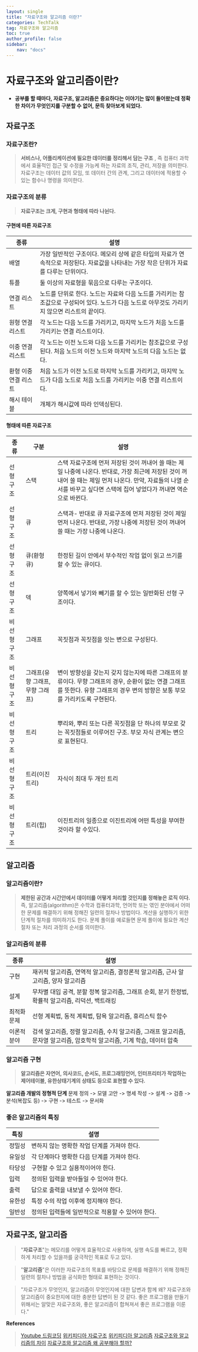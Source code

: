 ```yaml
---
layout: single
title: "자료구조와 알고리즘 이란?"
categories: TechTalk
tag: 자료구조와 알고리즘
toc: true
author_profile: false
sidebar: 
    nav: "docs"
---
```

# 자료구조와 알고리즘이란?

- **공부를 할 때마다, 자료구조, 알고리즘은 중요하다는 이야기는 많이 들어왔는데 정확한 차이가 무엇인지를 구분할 수 없어, 문득 찾아보게 되었다.**

## 자료구조

### 자료구조란?

> **서비스나, 어플리케이션에 필요한 데이터를 정리해서 담는 구조** , 즉 컴퓨터 과학에서 효율적인 접근 및 수정을 가능케 하는 자료의 조직, 관리, 저장을 의미한다. 자료구조는 데이터 값의 모임, 또 데이터 간의 관계, 그리고 데이터에 적용할 수 있는 함수나 명령을 의미한다.

### 자료구조의 분류

> **자료구조는 크게, 구현과 형태에 따라 나뉜다.**

#### 구현에 따른 자료구조

| 종류                  | 설명                                                                                                                                          |
| --------------------- | --------------------------------------------------------------------------------------------------------------------------------------------- |
| 배열                  | 가장 일반적인 구조이다. 메모리 상에 같은 타입의 자료가 연속적으로 저장된다. 자료값을 나타내는 가장 작은 단위가 자료를 다루는 단위이다.        |
| 튜플                  | 둘 이상의 자료형을 묶음으로 다루는 구조이다.                                                                                                  |
| 연결 리스트           | 노드를 단위로 한다. 노드는 자료와 다음 노드를 가리키는 참조값으로 구성되어 있다. 노드가 다음 노드로 아무것도 가리키지 않으면 리스트의 끝이다. |
| 원형 연결 리스트      | 각 노드는 다음 노드를 가리키고, 마지막 노드가 처음 노드를 가리키는 연결 리스트이다.                                                           |
| 이중 연결 리스트      | 각 노드는 이전 노드와 다음 노드를 가리키는 참조값으로 구성된다. 처음 노드의 이전 노드와 마지막 노드의 다음 노드는 없다.                       |
| 환형 이중 연결 리스트 | 처음 노드가 이전 노드로 마지막 노드를 가리키고, 마지막 노드가 다음 노드로 처음 노드를 가리키는 이중 연결 리스트이다.                          |
| 해시 테이블           | 개체가 해시값에 따라 인덱싱된다.                                                                                                              |

#### 형태에 따른 자료구조

| 종류        | 구분                            | 설명                                                                                                                                                                                                                       |
| ----------- | ------------------------------- | -------------------------------------------------------------------------------------------------------------------------------------------------------------------------------------------------------------------------- |
| 선형 구조   | 스택                            | 스택 자료구조에 먼저 저장된 것이 꺼내어 쓸 때는 제일 나중에 나온다. 반대로, 가장 최근에 저장된 것이 꺼내어 쓸 때는 제일 먼저 나온다. 만약, 자료들의 나열 순서를 바꾸고 싶다면 스택에 집어 넣었다가 꺼내면 역순으로 바뀐다. |
| 선형 구조   | 큐                              | 스택과- 반대로 큐 자료구조에 먼저 저장된 것이 제일 먼저 나온다. 반대로, 가장 나중에 저장된 것이 꺼내어 쓸 때는 가장 나중에 나온다.                                                                                         |
| 선형 구조   | 큐(환형 큐)                     | 한정된 길이 안에서 부수적인 작업 없이 읽고 쓰기를 할 수 있는 큐이다.                                                                                                                                                       |
| 선형 구조   | 덱                              | 양쪽에서 넣기와 빼기를 할 수 있는 일반화된 선형 구조이다.                                                                                                                                                                  |
| 비선형 구조 | 그래프                          | 꼭짓점과 꼭짓점을 잇는 변으로 구성된다.                                                                                                                                                                                    |
| 비선형 구조 | 그래프(유향 그래프,무향 그래프) | 변이 방향성을 갖는지 갖지 않는지에 따른 그래프의 분류이다. 무향 그래프의 경우, 순환이 없는 연결 그래프를 뜻한다. 유향 그래프의 경우 변의 방향은 보통 부모를 가리키도록 구현된다.                                           |
| 비선형 구조 | 트리                            | 뿌리와, 뿌리 또는 다른 꼭짓점을 단 하나의 부모로 갖는 꼭짓점들로 이루어진 구조. 부모 자식 관계는 변으로 표현된다.                                                                                                          |
| 비선형 구조 | 트리(이진트리)                  | 자식이 최대 두 개인 트리                                                                                                                                                                                                   |
| 비선형 구조 | 트리(힙)                        | 이진트리의 일종으로 이진트리에 어떤 특성을 부여한 것이라 할 수있다.                                                                                                                                                        |

## 알고리즘

### 알고리즘이란?

> **제한된 공간과 시간안에서 데이터를 어떻게 처리할 것인지를 정해놓은 로직 이다.** 즉, 알고리즘(algorithm)은 수학과 컴퓨터과학, 언어학 또는 엮인 분야에서 어떠한 문제를 해결하기 위해 정해진 일련의 절차나 방법이다. 계산을 실행하기 위한 단계적 절차를 의미하기도 한다. 문제 풀이를 예로들면 문제 풀이에 필요한 계산 절차 또는 처리 과정의 순서를 의미한다.

### 알고리즘의 분류

| 종류        | 설명                                                                                                                     |
| ----------- | ------------------------------------------------------------------------------------------------------------------------ |
| 구현        | 재귀적 알고리즘, 연역적 알고리즘, 결정론적 알고리즘, 근사 알고리즘, 양자 알고리즘                                        |
| 설계        | 무차별 대입 공격, 분할 정복 알고리즘, 그래프 순회, 분기 한정법, 확률적 알고리즘, 리덕션, 백트래킹                        |
| 최적화 문제 | 선형 계획법, 동적 계획법, 탐욕 알고리즘, 휴리스틱 함수                                                                   |
| 이론적 분야 | 검색 알고리즘, 정렬 알고리즘, 수치 알고리즘, 그래프 알고리즘, 문자열 알고리즘, 암호학적 알고리즘, 기계 학습, 데이터 압축 |

### 알고리즘 구현

> **알고리즘은 자연어, 의사코드, 순서도, 프로그래밍언어, 인터프리터가 작업하는 제어테이블, 유한상태기계의 상태도 등으로 표현할 수 있다.**

**알고리즘 개발의 정형적 단계**
문제 정의 -> 모델 고안 -> 명세 작성 -> 설계 -> 검증 -> 분석(복잡도 등) -> 구현 -> 테스트 -> 문서화

### 좋은 알고리즘의 특징

| 특징   | 설명                                              |
| ------ | ------------------------------------------------- |
| 정밀성 | 변하지 않는 명확한 작업 단계를 가져야 한다.       |
| 유일성 | 각 단계마다 명확한 다음 단계를 가져야 한다.       |
| 타당성 | 구현할 수 있고 실용적이어야 한다.                 |
| 입력   | 정의된 입력을 받아들일 수 있어야 한다.            |
| 출력   | 답으로 출력을 내보낼 수 있어야 한다.              |
| 유한성 | 특정 수의 작업 이후에 정지해야 한다.              |
| 일반성 | 정의된 입력들에 일반적으로 적용할 수 있어야 한다. |

## 자료구조, 알고리즘

> "**자료구조**"는 메모리를 어떻게 효율적으로 사용하며, 실행 속도를 빠르고, 정확하게 처리할 수 있을까를 궁극적인 목표로 두고 있다.

> "**알고리즘**"은 이러한 자료구조의 목표를 바탕으로 문제를 해결하기 위해 정해진 일련의 절차나 방법을 공식화한 형태로 표현하는 것이다.

> "자료구조가 무엇인지, 알고리즘이 무엇인지에 대한 답변과 함께 왜? 자료구조와 알고리즘이 중요한지에 대한 충분한 답변이 된 것 같다. 좋은 프로그램을 만들기 위해서는 알맞은 자료구조와, 좋은 알고리즘이 합쳐져서 좋은 프로그램을 이룬다."

 **References**

> [Youtube 드림코딩](https://www.youtube.com/watch?v=okHGRlgR8ps)
> [위키피디아 자료구조](https://ko.wikipedia.org/wiki/%EC%9E%90%EB%A3%8C_%EA%B5%AC%EC%A1%B0)
> [위키피디아 알고리즘](https://ko.wikipedia.org/wiki/%EC%95%8C%EA%B3%A0%EB%A6%AC%EC%A6%98#%EB%B6%84%EB%A5%98)
> [자료구조와 알고리즘의 차이](https://velog.io/@kmg2933/%EC%9E%90%EB%A3%8C%EA%B5%AC%EC%A1%B0%EC%99%80-%EC%95%8C%EA%B3%A0%EB%A6%AC%EC%A6%98%EC%9D%98-%EC%B0%A8%EC%9D%B4)
> [자료구조와 알고리즘 왜 공부해야 할까?](https://codermun-log.tistory.com/227)
